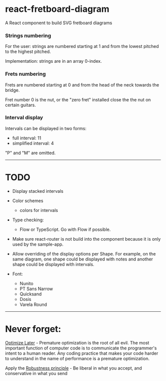 # react-fretboard-diagram

A React component to build SVG fretboard diagrams


### Strings numbering

For the user: strings are numbered starting at 1 and from the lowest pitched to the highest pitched.

Implementation: strings are in an array 0-index.

### Frets numbering

Frets are numbered starting at 0 and from the head of the neck towards the bridge.

Fret number 0 is the nut, or the "zero fret" installed close the the nut on certain guitars.

### Interval display

Intervals can be displayed in two forms:

- full interval: 11
- simplified interval: 4

"P" and "M" are omitted. 

----

# TODO

- Display stacked intervals

- Color schemes
    - colors for intervals

- Type checking:
    - Flow or TypeScript. Go with Flow if possible.

- Make sure react-router is not build into the component because it is only used by the sample-app.

- Allow overriding of the display options per Shape. For example, on the same diagram, one shape could be displayed with
notes and another shape could be displayed with intervals.

- Font:
    - Nunito
    - PT Sans Narrow
    - Quicksand
    - Dosis
    - Varela Round

----

# Never forget:

[Optimize Later](http://wiki.c2.com/?OptimizeLater) - Premature optimization is the root of all evil. The most important 
function of computer code is to communicate the programmer's intent to a human reader. Any coding practice that makes 
your code harder to understand in the name of performance is a premature optimization.

Apply the [Robustness principle](https://en.wikipedia.org/wiki/Robustness_principle) - Be liberal in what you accept, and conservative in what you send



